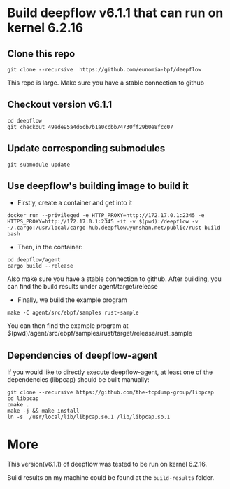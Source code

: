 # Build deepflow v6.1.1 that can run on kernel 6.2.16

## Clone this repo
```console
git clone --recursive  https://github.com/eunomia-bpf/deepflow
```

This repo is large. Make sure you have a stable connection to github

## Checkout version v6.1.1

```console
cd deepflow
git checkout 49ade95a4d6cb7b1a0ccbb74730ff29b0e8fcc07
```

## Update corresponding submodules

```console
git submodule update
```

## Use deepflow's building image to build it

- Firstly, create a container and get into it

```
docker run --privileged -e HTTP_PROXY=http://172.17.0.1:2345 -e HTTPS_PROXY=http://172.17.0.1:2345 -it -v $(pwd):/deepflow -v ~/.cargo:/usr/local/cargo hub.deepflow.yunshan.net/public/rust-build bash
```

- Then, in the container:
```console
cd deepflow/agent
cargo build --release
```
Also make sure you have a stable connection to github.
After building, you can find the build results under agent/target/release

- Finally, we build the example program
```console
make -C agent/src/ebpf/samples rust-sample
```
You can then find the example program at $(pwd)/agent/src/ebpf/samples/rust/target/release/rust_sample

## Dependencies of deepflow-agent
If you would like to directly execute deepflow-agent, at least one of the dependencies (libpcap) should be built manually:
```console
git clone --recursive https://github.com/the-tcpdump-group/libpcap
cd libpcap
cmake .
make -j && make install
ln -s  /usr/local/lib/libpcap.so.1 /lib/libpcap.so.1 
```
# More
This version(v6.1.1) of deepflow was tested to be run on kernel 6.2.16.

Build results on my machine could be found at the `build-results` folder.

